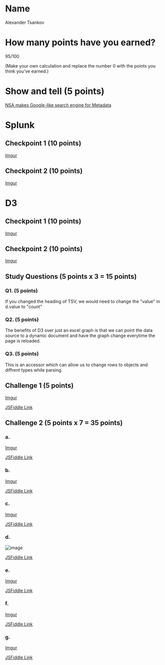 # Name

Alexander Tsankov

# How many points have you earned?

95/100

(Make your own calculation and replace the number 0 with the points you think you've earned.)

# Show and tell (5 points)

[NSA makes Google-like search engine for Metadata](http://arstechnica.com/tech-policy/2014/08/nsa-built-google-like-interface-to-scan-850-billion-metadata-records/)

# Splunk

## Checkpoint 1 (10 points)

[Imgur](http://i.imgur.com/P2XwwVT)

## Checkpoint 2 (10 points)

[Imgur](http://i.imgur.com/raAgi2y)

# D3

## Checkpoint 1 (10 points)

[Imgur](http://i.imgur.com/4bIje8m)

## Checkpoint 2 (10 points)

[Imgur](http://i.imgur.com/0X1Yhs5)

## Study Questions (5 points x 3 = 15 points)

### Q1. (5 points)

If you changed the heading of TSV, we would need to change the "value" in d.value to "count"

### Q2. (5 points)

The benefits of D3 over just an excel graph is that we can point the data source to a dynamic document and have the graph change everytime the page is reloaded. 

### Q3. (5 points)

This is an accessor which can allow us to change rows to objects and diffrent types while parsing. 


## Challenge 1 (5 points)

[Imgur](http://i.imgur.com/P7vjg9A)

[JSFiddle Link](http://jsfiddle.net/1yr28LLm/)

## Challenge 2 (5 points x 7 = 35 points)

### a. 

[Imgur](http://i.imgur.com/dK0bj2B)

[JSFiddle Link](http://jsfiddle.net/w37b6twv/)

### b.

[Imgur](http://i.imgur.com/1JbY9dX)

[JSFiddle Link](http://jsfiddle.net/fyLp1513/)

### c.

[Imgur](http://i.imgur.com/fqCNfi2)

[JSFiddle Link](http://jsfiddle.net/2Lvmpugm/)

### d.

![image](image.png?raw=true)

[JSFiddle Link](http://jsfiddle.net/replace-this-path)

### e.

[Imgur](http://i.imgur.com/tQSFcOJ)

[JSFiddle Link](http://jsfiddle.net/qk64jeev/)

### f.

[Imgur](http://i.imgur.com/W9g1Ocs)

[JSFiddle Link](http://jsfiddle.net/0xvho1xb/)


### g.

[Imgur](http://i.imgur.com/3gyQgAF)

[JSFiddle Link](http://jsfiddle.net/kkremks2/)
